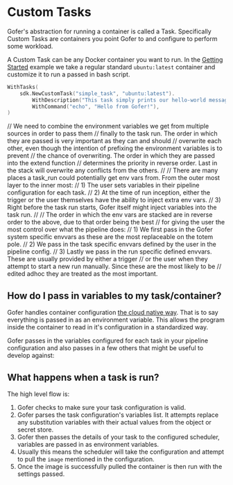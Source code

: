 # Custom Tasks

Gofer's abstraction for running a container is called a Task. Specifically Custom Tasks are containers you point Gofer to and configure to perform some workload.

A Custom Task can be any Docker container you want to run. In the [Getting Started](../../guide/create_your_first_pipeline_configuration.md) example we take a regular standard `ubuntu:latest` container and customize it to run a passed in bash script.

```go
WithTasks(
    sdk.NewCustomTask("simple_task", "ubuntu:latest").
        WithDescription("This task simply prints our hello-world message and exists!").
        WithCommand("echo", "Hello from Gofer!"),
)
```

// We need to combine the environment variables we get from multiple sources in order to pass them
// finally to the task run. The order in which they are passed is very important as they can and should
// overwrite each other, even though the intention of prefixing the environment variables is to prevent
// the chance of overwriting. The order in which they are passed into the extend function
// determines the priority in reverse order. Last in the stack will overwrite any conflicts from the others.
//
// There are many places a task_run could potentially get env vars from. From the outer most layer to the inner most:
// 1) The user sets variables in their pipeline configuration for each task.
// 2) At the time of run inception, either the trigger or the user themselves have the ability to inject extra env vars.
// 3) Right before the task run starts, Gofer itself might inject variables into the task run.
//
// The order in which the env vars are stacked are in reverse order to the above, due to that order being the best
// for giving the user the most control over what the pipeline does:
// 1) We first pass in the Gofer system specific envvars as these are the most replaceable on the totem pole.
// 2) We pass in the task specific envvars defined by the user in the pipeline config.
// 3) Lastly we pass in the run specific defined envvars. These are usually provided by either a trigger
// or the user when they attempt to start a new run manually. Since these are the most likely to be
// edited adhoc they are treated as the most important.

## How do I pass in variables to my task/container?

Gofer handles container configuration [the cloud native way](https://12factor.net/config). That is to say everything is passed in as an environment variable. This allows the program inside the container to read in it's configuration in a standardized way.

Gofer passes in the variables configured for each task in your pipeline configuration and also passes in a few others that might be useful to develop against:

## What happens when a task is run?

The high level flow is:

1. Gofer checks to make sure your task configuration is valid.
2. Gofer parses the task configuration's variables list. It attempts replace any substitution variables with their actual values from the object or secret store.
3. Gofer then passes the details of your task to the configured scheduler, variables are passed in as environment variables.
4. Usually this means the scheduler will take the configuration and attempt to pull the `image` mentioned in the configuration.
5. Once the image is successfully pulled the container is then run with the settings passed.
